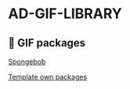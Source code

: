 # AD-GIF-LIBRARY

## 📁 GIF packages
[Spongebob](gifs/spongebob/spongebob.md)

[Template own packages](gifs/template)

